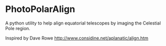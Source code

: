 # PhotoPolarAlign
A python utility to help align equatorial telescopes by imaging the Celestial Pole region.

Inspired by Dave Rowe http://www.considine.net/aplanatic/align.htm

